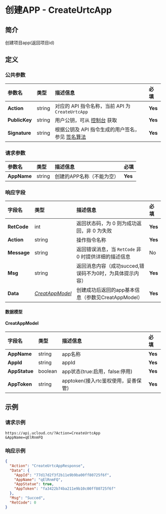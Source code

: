 # 创建APP - CreateUrtcApp

## 简介

创建项目app(返回项目id)








## 定义

### 公共参数

| 参数名 | 类型 | 描述信息 | 必填 |
|:---|:---|:---|:---|
| **Action**     | string  | 对应的 API 指令名称，当前 API 为 `CreateUrtcApp`                        | **Yes** |
| **PublicKey**  | string  | 用户公钥，可从 [控制台](https://console.ucloud.cn/uapi/apikey) 获取                                             | **Yes** |
| **Signature**  | string  | 根据公钥及 API 指令生成的用户签名，参见 [签名算法](api/summary/signature.md)  | **Yes** |

### 请求参数

| 参数名 | 类型 | 描述信息 | 必填 |
|:---|:---|:---|:---|
| **AppName** | string | 创建的APP名称（不能为空） |**Yes**|

### 响应字段

| 字段名 | 类型 | 描述信息 | 必填 |
|:---|:---|:---|:---|
| **RetCode** | int | 返回状态码，为 0 则为成功返回，非 0 为失败 |**Yes**|
| **Action** | string | 操作指令名称 |**Yes**|
| **Message** | string | 返回错误消息，当 `RetCode` 非 0 时提供详细的描述信息 |No|
| **Msg** | string | 返回消息内容（成功succed,错误码不为0时，为具体提示内容） |**Yes**|
| **Data** | [*CreatAppModel*](#CreatAppModel) | 创建成功后返回的app基本信息（参数见CreatAppModel） |**Yes**|

#### 数据模型


#### CreatAppModel

| 字段名 | 类型 | 描述信息 | 必填 |
|:---|:---|:---|:---|
| **AppName** | string | app名称 |**Yes**|
| **AppId** | string | appId |**Yes**|
| **AppStatue** | boolean | app状态(true:启用，false:停用) |**Yes**|
| **AppToken** | string | apptoken(接入rtc鉴权使用，妥善保管) |**Yes**|

## 示例

### 请求示例
    
```
https://api.ucloud.cn/?Action=CreateUrtcApp
&AppName=qElRnmFQ
```

### 响应示例
    
```json
{
  "Action": "CreateUrtcAppResponse",
  "Data": {
    "AppId": "77d17d2f3f2b11e9b9ba00ff80725f6f",
    "AppName": "qElRnmFQ",
    "AppStatue": true,
    "AppToken": "fa3422b74ba211e9b10c00ff80725f6f"
  },
  "Msg": "Succed",
  "RetCode": 0
}
```






